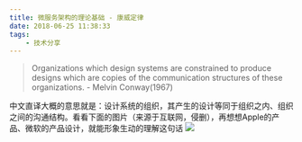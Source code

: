 ```yaml
---
title: 微服务架构的理论基础 - 康威定律
date: 2018-06-25 11:38:33
tags: 
    - 技术分享
---
```



> Organizations which design systems are constrained to produce designs which are copies of the communication structures of these organizations. - Melvin Conway(1967)

中文直译大概的意思就是：设计系统的组织，其产生的设计等同于组织之内、组织之间的沟通结构。看看下面的图片（来源于互联网，侵删），再想想Apple的产品、微软的产品设计，就能形象生动的理解这句话
![](http://qianzhang.9rmb.club/15298966738007.jpg)


